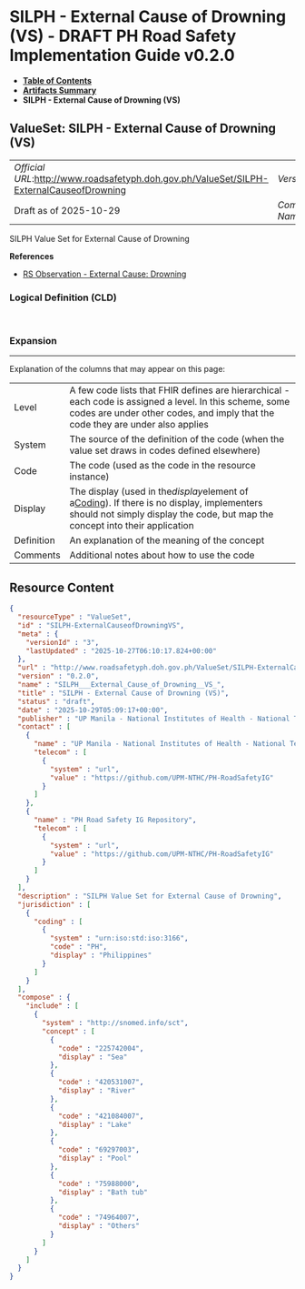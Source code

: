 # SILPH - External Cause of Drowning (VS) - DRAFT PH Road Safety Implementation Guide v0.2.0

* [**Table of Contents**](toc.md)
* [**Artifacts Summary**](artifacts.md)
* **SILPH - External Cause of Drowning (VS)**

## ValueSet: SILPH - External Cause of Drowning (VS) 

| | |
| :--- | :--- |
| *Official URL*:http://www.roadsafetyph.doh.gov.ph/ValueSet/SILPH-ExternalCauseofDrowning | *Version*:0.2.0 |
| Draft as of 2025-10-29 | *Computable Name*:SILPH___External_Cause_of_Drowning__VS_ |

 
SILPH Value Set for External Cause of Drowning 

 **References** 

* [RS Observation - External Cause: Drowning](StructureDefinition-rs-observation-ec-drowning.md)

### Logical Definition (CLD)

 

### Expansion

-------

 Explanation of the columns that may appear on this page: 

| | |
| :--- | :--- |
| Level | A few code lists that FHIR defines are hierarchical - each code is assigned a level. In this scheme, some codes are under other codes, and imply that the code they are under also applies |
| System | The source of the definition of the code (when the value set draws in codes defined elsewhere) |
| Code | The code (used as the code in the resource instance) |
| Display | The display (used in the*display*element of a[Coding](http://hl7.org/fhir/R4/datatypes.html#Coding)). If there is no display, implementers should not simply display the code, but map the concept into their application |
| Definition | An explanation of the meaning of the concept |
| Comments | Additional notes about how to use the code |



## Resource Content

```json
{
  "resourceType" : "ValueSet",
  "id" : "SILPH-ExternalCauseofDrowningVS",
  "meta" : {
    "versionId" : "3",
    "lastUpdated" : "2025-10-27T06:10:17.824+00:00"
  },
  "url" : "http://www.roadsafetyph.doh.gov.ph/ValueSet/SILPH-ExternalCauseofDrowning",
  "version" : "0.2.0",
  "name" : "SILPH___External_Cause_of_Drowning__VS_",
  "title" : "SILPH - External Cause of Drowning (VS)",
  "status" : "draft",
  "date" : "2025-10-29T05:09:17+00:00",
  "publisher" : "UP Manila - National Institutes of Health - National Telehealth Center",
  "contact" : [
    {
      "name" : "UP Manila - National Institutes of Health - National Telehealth Center",
      "telecom" : [
        {
          "system" : "url",
          "value" : "https://github.com/UPM-NTHC/PH-RoadSafetyIG"
        }
      ]
    },
    {
      "name" : "PH Road Safety IG Repository",
      "telecom" : [
        {
          "system" : "url",
          "value" : "https://github.com/UPM-NTHC/PH-RoadSafetyIG"
        }
      ]
    }
  ],
  "description" : "SILPH Value Set for External Cause of Drowning",
  "jurisdiction" : [
    {
      "coding" : [
        {
          "system" : "urn:iso:std:iso:3166",
          "code" : "PH",
          "display" : "Philippines"
        }
      ]
    }
  ],
  "compose" : {
    "include" : [
      {
        "system" : "http://snomed.info/sct",
        "concept" : [
          {
            "code" : "225742004",
            "display" : "Sea"
          },
          {
            "code" : "420531007",
            "display" : "River"
          },
          {
            "code" : "421084007",
            "display" : "Lake"
          },
          {
            "code" : "69297003",
            "display" : "Pool"
          },
          {
            "code" : "75988000",
            "display" : "Bath tub"
          },
          {
            "code" : "74964007",
            "display" : "Others"
          }
        ]
      }
    ]
  }
}

```
